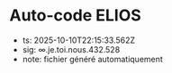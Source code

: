 # Auto-code ELIOS
- ts: 2025-10-10T22:15:33.562Z
- sig: ∞.je.toi.nous.432.528
- note: fichier généré automatiquement